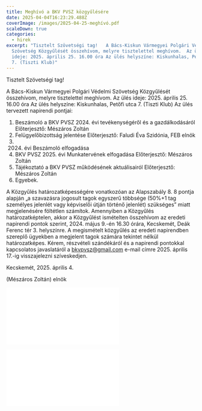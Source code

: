 ```yaml
---
title: Meghívó a BKV PVSZ közgyűlésére
date: 2025-04-04T16:23:29.488Z
coverImage: /images/2025-04-25-meghívó.pdf
scaleDown: true
categories:
  - hirek
excerpt: "Tisztelt Szövetségi tag!   A Bács-Kiskun Vármegyei Polgári Védelmi
  Szövetség Közgyűlését összehívom, melyre tisztelettel meghívom.  Az ülés
  ideje: 2025. április 25. 16.00 óra Az ülés helyszíne: Kiskunhalas, Petőfi utca
  7. (Tiszti Klub)"
---
```

Tisztelt Szövetségi tag!

A Bács-Kiskun Vármegyei Polgári Védelmi Szövetség Közgyűlését összehívom, melyre tisztelettel meghívom. 
Az ülés ideje: 2025. április 25. 16.00 óra
Az ülés helyszíne: Kiskunhalas, Petőfi utca 7. (Tiszti Klub)
Az ülés tervezett napirendi pontjai:

1. Beszámoló a BKV PVSZ 2024. évi tevékenységéről és a gazdálkodásáról\
   Előterjesztő: Mészáros Zoltán
2. Felügyelőbizottság jelentése
   Előterjesztő: Faludi Éva Szidónia, FEB elnök
3. 2024. évi Beszámoló elfogadása
4. BKV PVSZ 2025. évi Munkatervének elfogadása
   Előterjesztő: Mészáros Zoltán
5. Tájékoztató a BKV PVSZ működésének aktuálisairól
   Előterjesztő: Mészáros Zoltán
6. Egyebek.

A Közgyűlés határozatképességére vonatkozóan az Alapszabály 8. 8 pontja alapján „a szavazásra jogosult tagok egyszerű többsége (50%+1 tag személyes jelenlét vagy képviselői útján történő jelenlét) szükséges” miatt megjelenésére föltétlen számítok.
Amennyiben a Közgyűlés határozatképtelen, akkor a Közgyűlést ismételten összehívom az eredeti napirendi pontok szerint, 2024. május 9.-én 16.30 órára, Kecskemét, Deák Ferenc tér 3. helyszínre. A megismételt közgyűlés az eredeti napirendben szereplő ügyekben a megjelent tagok számára tekintet nélkül határozatképes.
Kérem, részvételi szándékáról és a napirendi pontokkal kapcsolatos javaslatáról a bkvpvsz@gmail.com e-mail címre 2025. április 17.-ig visszajelezni szíveskedjen.

Kecskemét, 2025. április 4.

(Mészáros Zoltán)
elnök

![](/images/2025-04-25-meghívó.pdf)

![](/images/2025-04-25-meghívó2.pdf)
